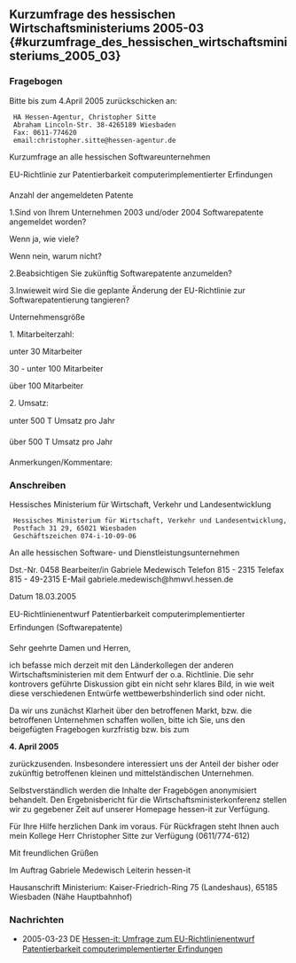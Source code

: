 ## Kurzumfrage des hessischen Wirtschaftsministeriums 2005-03 {#kurzumfrage_des_hessischen_wirtschaftsministeriums_2005_03}

### Fragebogen

Bitte bis zum 4.April 2005 zurückschicken an:

` HA Hessen-Agentur, Christopher Sitte`\
` Abraham Lincoln-Str. 38-4265189 Wiesbaden`\
` Fax: 0611-774620`\
` email:christopher.sitte@hessen-agentur.de`

Kurzumfrage an alle hessischen Softwareunternehmen

EU-Richtlinie zur Patentierbarkeit computerimplementierter Erfindungen

Anzahl der angemeldeten Patente

1.Sind von Ihrem Unternehmen 2003 und/oder 2004 Softwarepatente
angemeldet worden?

Wenn ja, wie viele?

Wenn nein, warum nicht?

2.Beabsichtigen Sie zukünftig Softwarepatente anzumelden?

3.Inwieweit wird Sie die geplante Änderung der EU-Richtlinie zur
Softwarepatentierung tangieren?

Unternehmensgröße

1\. Mitarbeiterzahl:

unter 30 Mitarbeiter

30 - unter 100 Mitarbeiter

über 100 Mitarbeiter

2\. Umsatz:

unter 500 T Umsatz pro Jahr

über 500 T Umsatz pro Jahr

Anmerkungen/Kommentare:

### Anschreiben

Hessisches Ministerium für Wirtschaft, Verkehr und Landesentwicklung

` Hessisches Ministerium für Wirtschaft, Verkehr und Landesentwicklung, Postfach 31 29, 65021 Wiesbaden`\
` Geschäftszeichen 074-i-10-09-06`

An alle hessischen Software- und Dienstleistungsunternehmen

Dst.-Nr. 0458 Bearbeiter/in Gabriele Medewisch Telefon 815 - 2315
Telefax 815 - 49-2315 E-Mail gabriele.medewisch\@hmwvl.hessen.de

Datum 18.03.2005

EU-Richtlinienentwurf Patentierbarkeit computerimplementierter
Erfindungen (Softwarepatente)

Sehr geehrte Damen und Herren,

ich befasse mich derzeit mit den Länderkollegen der anderen
Wirtschaftsministerien mit dem Entwurf der o.a. Richtlinie. Die sehr
kontrovers geführte Diskussion gibt ein nicht sehr klares Bild, in wie
weit diese verschiedenen Entwürfe wettbewerbshinderlich sind oder nicht.

Da wir uns zunächst Klarheit über den betroffenen Markt, bzw. die
betroffenen Unternehmen schaffen wollen, bitte ich Sie, uns den
beigefügten Fragebogen kurzfristig bzw. bis zum

**4. April 2005**

zurückzusenden. Insbesondere interessiert uns der Anteil der bisher oder
zukünftig betroffenen kleinen und mittelständischen Unternehmen.

Selbstverständlich werden die Inhalte der Fragebögen anonymisiert
behandelt. Den Ergebnisbericht für die Wirtschaftsministerkonferenz
stellen wir zu gegebener Zeit auf unserer Homepage hessen-it zur
Verfügung.

Für Ihre Hilfe herzlichen Dank im voraus. Für Rückfragen steht Ihnen
auch mein Kollege Herr Christopher Sitte zur Verfügung (0611/774-612)

Mit freundlichen Grüßen

Im Auftrag Gabriele Medewisch Leiterin hessen-it

Hausanschrift Ministerium: Kaiser-Friedrich-Ring 75 (Landeshaus), 65185
Wiesbaden (Nähe Hauptbahnhof)

### Nachrichten

-   2005-03-23 DE [Hessen-it: Umfrage zum EU-Richtlinienentwurf
    Patentierbarkeit computerimplementierter
    Erfindungen](http://www.hessen-it.de/dynasite.cfm?dssid=55&dsmid=0&dspaid=0&nid=1736&display=gn "wikilink")
